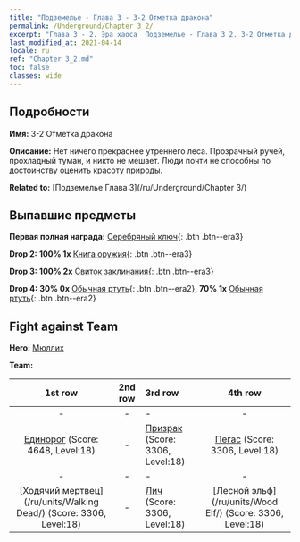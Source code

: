 ```yaml
---
title: "Подземелье - Глава 3 - 3-2 Отметка дракона"
permalink: /Underground/Chapter 3_2/
excerpt: "Глава 3 - 2. Эра хаоса  Подземелье - Глава 3_2. 3-2 Отметка дракона"
last_modified_at: 2021-04-14
locale: ru
ref: "Chapter 3_2.md"
toc: false
classes: wide
---
```


## Подробности

 **Имя:** 3-2 Отметка дракона

 **Описание:** Нет ничего прекраснее утреннего леса. Прозрачный ручей, прохладный туман, и никто не мешает. Люди почти не способны по достоинству оценить красоту природы.

 **Related to:** [Подземелье Глава 3](/ru/Underground/Chapter 3/)

## Выпавшие предметы

 **Первая полная награда:** [Серебряный ключ](/ru/Items/con_693/){: .btn .btn--era3}

 **Drop 2:** **100% 1x** [Книга оружия](/ru/Items/mat_18/){: .btn .btn--era3}

 **Drop 3:** **100% 2x** [Свиток заклинания](/ru/Items/con_694/){: .btn .btn--era3}

 **Drop 4:** **30% 0x** [Обычная ртуть](/ru/Items/mat_8/){: .btn .btn--era2}, **70% 1x** [Обычная ртуть](/ru/Items/mat_8/){: .btn .btn--era2}


## Fight against Team
 **Hero:** [Мюллих](/ru/heroes/Mullich/)

 **Team:**


  | 1st row | 2nd row | 3rd row | 4th row |
  |:----:|:----:|:----|:----:|
  | - | - | - | - |
  | [Единорог](/ru/units/Unicorn/) (Score: 4648, Level:18)  | - | [Призрак](/ru/units/Wight/) (Score: 3306, Level:18)  | [Пегас](/ru/units/Pegasus/) (Score: 3306, Level:18)  |
  | - | - | - | - |
  | [Ходячий мертвец](/ru/units/Walking Dead/) (Score: 3306, Level:18)  | - | [Лич](/ru/units/Lich/) (Score: 3306, Level:18)  | [Лесной эльф](/ru/units/Wood Elf/) (Score: 3306, Level:18)  |


